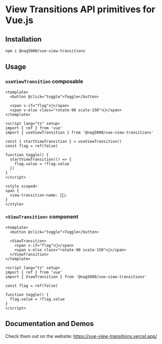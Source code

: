 # View Transitions API primitives for Vue.js

## Installation

```sh
npm i @nag5000/vue-view-transitions
```

## Usage

### `useViewTransition` composable

```vue
<template>
  <button @click="toggle">Toggle</button>

  <span v-if="flag">🦄</span>
  <span v-else class="rotate-90 scale-150">🌸</span>
</template>

<script lang="ts" setup>
import { ref } from 'vue'
import { useViewTransition } from '@nag5000/vue-view-transitions'

const { startViewTransition } = useViewTransition()
const flag = ref(false)

function toggle() {
  startViewTransition(() => {
    flag.value = !flag.value
  })
}
</script>

<style scoped>
span {
  view-transition-name: 🦄🌸;
}
</style>
```

### `<ViewTransition>` component

```vue
<template>
  <button @click="toggle">Toggle</button>

  <ViewTransition>
    <span v-if="flag">🦄</span>
    <span v-else class="rotate-90 scale-150">🌸</span>
  </ViewTransition>
</template>

<script lang="ts" setup>
import { ref } from 'vue'
import { ViewTransition } from '@nag5000/vue-view-transitions'

const flag = ref(false)

function toggle() {
  flag.value = !flag.value
}
</script>
```

## Documentation and Demos

Check them out on the website: https://vue-view-transitions.vercel.app/
